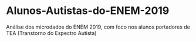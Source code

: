 # Alunos-Autistas-do-ENEM-2019
Análise dos microdados do ENEM 2019, com foco nos alunos portadores de TEA (Transtorno do Espectro Autista)
